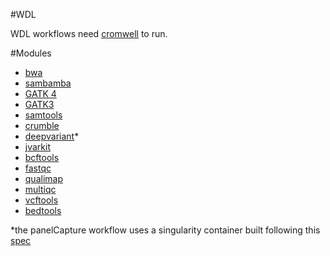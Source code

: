 #WDL

WDL workflows need [cromwell](https://github.com/broadinstitute/cromwell) to run.

#Modules

 - [bwa](http://bio-bwa.sourceforge.net/)
 - [sambamba](http://lomereiter.github.io/sambamba/)
 - [GATK 4](https://software.broadinstitute.org/gatk/)
 - [GATK3](https://software.broadinstitute.org/gatk/)
 - [samtools](http://www.htslib.org/)
 - [crumble](https://github.com/jkbonfield/crumble)
 - [deepvariant](https://github.com/google/deepvariant)*
 - [jvarkit](https://github.com/lindenb/jvarkit)
 - [bcftools](http://samtools.github.io/bcftools/)
 - [fastqc](http://www.bioinformatics.babraham.ac.uk/projects/fastqc/)
 - [qualimap](http://qualimap.bioinfo.cipf.es/)
 - [multiqc](https://multiqc.info/)
 - [vcftools](https://vcftools.github.io/index.html)
 - [bedtools](https://bedtools.readthedocs.io/en/latest/)

*the panelCapture workflow uses a singularity container built following this [spec](https://gist.github.com/pansapiens/717efcdefb51fa0ce1a6abf092bcb2f4)
 